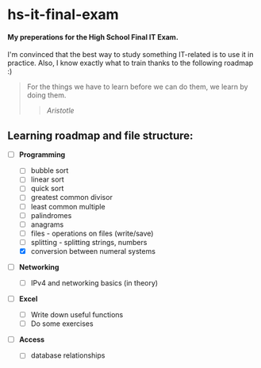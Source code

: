 # hs-it-final-exam

#### My preperations for the High School Final IT Exam.

I'm convinced that the best way to study something IT-related is to use it in practice.
Also, I know exactly what to train thanks to the following roadmap :)

> For the things we have to learn before we can do them, we learn by doing them.
>
> > _Aristotle_

## Learning roadmap and file structure:

-   [ ] **Programming**

    -   [ ] bubble sort
    -   [ ] linear sort
    -   [ ] quick sort
    -   [ ] greatest common divisor
    -   [ ] least common multiple
    -   [ ] palindromes
    -   [ ] anagrams
    -   [ ] files - operations on files (write/save)
    -   [ ] splitting - splitting strings, numbers
    -   [x] conversion between numeral systems

-   [ ] **Networking**

    -   [ ] IPv4 and networking basics (in theory)

-   [ ] **Excel**

    -   [ ] Write down useful functions
    -   [ ] Do some exercises

-   [ ] **Access**
    -   [ ] database relationships
